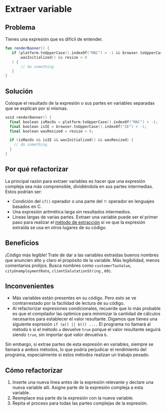 # Extraer variable

## Problema
Tienes una expresión que es difícil de entender.
 ```kotlin
fun renderBanner() {
    if (platform.toUpperCase().indexOf("MAC") > -1 && browser.toUpperCase().indexOf("IE") > -1 &&
        wasInitialized() && resize > 0
    ) {
        // do something
    }
}
 ```
## Solución
Coloque el resultado de la expresión o sus partes en variables separadas que se explican por sí mismas.
```kotlin
void renderBanner() {
  final boolean isMacOs = platform.toUpperCase().indexOf("MAC") > -1;
  final boolean isIE = browser.toUpperCase().indexOf("IE") > -1;
  final boolean wasResized = resize > 0;

  if (isMacOs && isIE && wasInitialized() && wasResized) {
    // do something
  }
}
```
## Por qué refactorizar
La principal razón para extraer variables es hacer que una expresión compleja sea más comprensible, dividiéndola en sus partes intermedias. Estos podrían ser:
- Condición del ```if()``` operador o una parte del ```?```: operador en lenguajes basados ​​en C.
- Una expresión aritmética larga sin resultados intermedios.
- Líneas largas de varias partes.
Extraer una variable puede ser el primer paso para realizar el [método de extracción](ExtractMethod.md) si ve que la expresión extraída se usa en otros lugares de su código.
## Beneficios
¡Código más legible! Trate de dar a las variables extraídas buenos nombres que anuncien alto y claro el propósito de la variable. Más legibilidad, menos comentarios prolijos. Busca nombres como ```customerTaxValue```, ```cityUnemploymentRate```, ```clientSalutationString``` , etc.

## Inconvenientes
- Más variables están presentes en su código. Pero esto se ve contrarrestado por la facilidad de lectura de su código.
- Al refactorizar expresiones condicionales, recuerde que lo más probable es que el compilador las optimice para minimizar la cantidad de cálculos necesarios para establecer el valor resultante. Digamos que tienes una siguiente expresión ```if (a() || b()) ....``` El programa no llamará al método ```b``` si el método ```a``` devuelve ```true``` porque el valor resultante seguirá siendo ```true```, sin importar qué valor devuelva ```b```.

Sin embargo, si extrae partes de esta expresión en variables, siempre se llamará a ambos métodos, lo que podría perjudicar el rendimiento del programa, especialmente si estos métodos realizan un trabajo pesado.

## Cómo refactorizar
1. Inserte una nueva línea antes de la expresión relevante y declare una nueva variable allí. Asigne parte de la expresión compleja a esta variable.
2. Reemplace esa parte de la expresión con la nueva variable.
3. Repita el proceso para todas las partes complejas de la expresión.